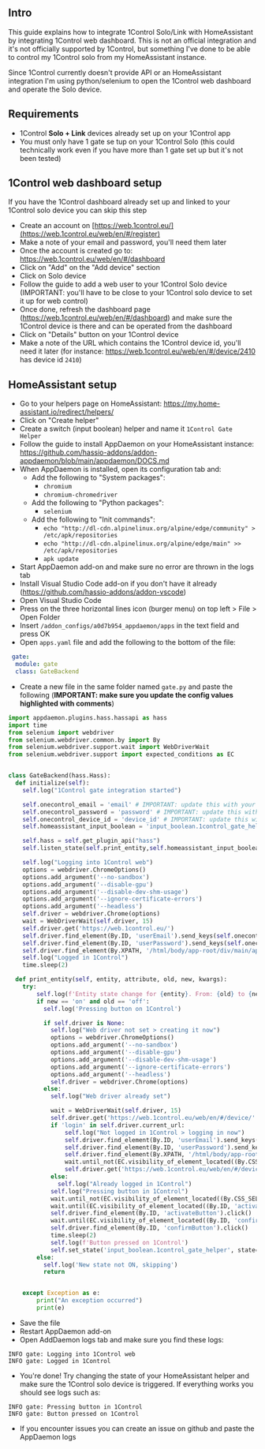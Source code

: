 ## Intro
This guide explains how to integrate 1Control Solo/Link with HomeAssistant by integrating 1Control web dashboard. This is not an official integration and it's not officially supported by 1Control, but something I've done to be able to control my 1Control solo from my HomeAssistant instance.

Since 1Control currently doesn't provide API or an HomeAssistant integration I'm using python/selenium to open the 1Control web dashboard and operate the Solo device.

## Requirements
- 1Control ****Solo + Link**** devices already set up on your 1Control app
- You must only have 1 gate se tup on your 1Control Solo (this could technically work even if you have more than 1 gate set up but it's not been tested)

## 1Control web dashboard setup
If you have the 1Control dashboard already set up and linked to your 1Control solo device you can skip this step

- Create an account on [https://web.1control.eu/](https://web.1control.eu/web/en/#/register)
- Make a note of your email and password, you'll need them later
- Once the account is created go to: https://web.1control.eu/web/en/#/dashboard
- Click on "Add" on the "Add device" section
- Click on Solo device
- Follow the guide to add a web user to your 1Control Solo device (IMPORTANT: you'll have to be close to your 1Control solo device to set it up for web control)
- Once done, refresh the dashboard page (https://web.1control.eu/web/en/#/dashboard) and make sure the 1Control device is there and can be operated from the dashboard
- Click on "Details" button on your 1Control device
- Make a note of the URL which contains the 1Control device id, you'll need it later (for instance: https://web.1control.eu/web/en/#/device/2410 has device id `2410`)

## HomeAssistant setup
- Go to your helpers page on HomeAssistant: https://my.home-assistant.io/redirect/helpers/
- Click on "Create helper"
- Create a switch (input boolean) helper and name it `1Control Gate Helper`
- Follow the guide to install AppDaemon on your HomeAssistant instance: https://github.com/hassio-addons/addon-appdaemon/blob/main/appdaemon/DOCS.md
- When AppDaemon is installed, open its configuration tab and:
  - Add the following to "System packages":
      - `chromium`
      - `chromium-chromedriver`
  - Add the following to "Python packages":
      - `selenium`
  - Add the following to "Init commands":
      - `echo "http://dl-cdn.alpinelinux.org/alpine/edge/community" > /etc/apk/repositories`
      - `echo "http://dl-cdn.alpinelinux.org/alpine/edge/main" >> /etc/apk/repositories`
      - `apk update`
- Start AppDaemon add-on and make sure no error are thrown in the logs tab
- Install Visual Studio Code add-on if you don't have it already (https://github.com/hassio-addons/addon-vscode)
- Open Visual Studio Code
- Press on the three horizontal lines icon (burger menu) on top left > File > Open Folder
- Insert `/addon_configs/a0d7b954_appdaemon/apps` in the text field and press OK
- Open `apps.yaml` file and add the following to the bottom of the file:
```yaml
 gate:
  module: gate
  class: GateBackend
```
- Create a new file in the same folder named  `gate.py` and paste the following (**IMPORTANT: make sure you update the config values highlighted with comments**)
```py
import appdaemon.plugins.hass.hassapi as hass
import time
from selenium import webdriver
from selenium.webdriver.common.by import By
from selenium.webdriver.support.wait import WebDriverWait
from selenium.webdriver.support import expected_conditions as EC


class GateBackend(hass.Hass):
  def initialize(self):
    self.log("1Control gate integration started")

    self.onecontrol_email = 'email' # IMPORTANT: update this with your 1control web email
    self.onecontrol_password = 'password' # IMPORTANT: update this with your 1control web password
    self.onecontrol_device_id = 'device_id' # IMPORTANT: update this with your 1control device id (you get it from the URL of your 1control device on the web dashboard)
    self.homeassistant_input_boolean = 'input_boolean.1control_gate_helper'

    self.hass = self.get_plugin_api("hass")
    self.listen_state(self.print_entity,self.homeassistant_input_boolean)

    self.log("Logging into 1Control web")
    options = webdriver.ChromeOptions()
    options.add_argument('--no-sandbox')
    options.add_argument('--disable-gpu')
    options.add_argument('--disable-dev-shm-usage')
    options.add_argument('--ignore-certificate-errors')
    options.add_argument('--headless')
    self.driver = webdriver.Chrome(options)
    wait = WebDriverWait(self.driver, 15)
    self.driver.get('https://web.1control.eu/')
    self.driver.find_element(By.ID, 'userEmail').send_keys(self.onecontrol_email)
    self.driver.find_element(By.ID, 'userPassword').send_keys(self.onecontrol_password)
    self.driver.find_element(By.XPATH, '/html/body/app-root/div/main/app-login/section[2]/div/div/a[1]').click()
    self.log("Logged in 1Control")
    time.sleep(2)

  def print_entity(self, entity, attribute, old, new, kwargs):
    try:
        self.log(f'Entity state change for {entity}. From: {old} to {new}')
        if new == 'on' and old == 'off':
          self.log('Pressing button on 1Control')

          if self.driver is None:
            self.log("Web driver not set > creating it now")
            options = webdriver.ChromeOptions()
            options.add_argument('--no-sandbox')
            options.add_argument('--disable-gpu')
            options.add_argument('--disable-dev-shm-usage')
            options.add_argument('--ignore-certificate-errors')
            options.add_argument('--headless')
            self.driver = webdriver.Chrome(options)
          else: 
            self.log("Web driver already set")

            wait = WebDriverWait(self.driver, 15)
            self.driver.get('https://web.1control.eu/web/en/#/device/' + self.onecontrol_device_id)
            if 'login' in self.driver.current_url:
                self.log("Not logged in 1Control > logging in now")
                self.driver.find_element(By.ID, 'userEmail').send_keys(self.onecontrol_email)
                self.driver.find_element(By.ID, 'userPassword').send_keys(self.onecontrol_password)
                self.driver.find_element(By.XPATH, '/html/body/app-root/div/main/app-login/section[2]/div/div/a[1]').click()
                wait.until_not(EC.visibility_of_element_located((By.CSS_SELECTOR, '.loading-loader-wrapper')))
                self.driver.get('https://web.1control.eu/web/en/#/device/' + self.onecontrol_device_id)
            else:
              self.log("Already logged in 1Control")
            self.log("Pressing button in 1Control")
            wait.until_not(EC.visibility_of_element_located((By.CSS_SELECTOR, '.loading-loader-wrapper')))
            wait.until(EC.visibility_of_element_located((By.ID, 'activateButton')))
            self.driver.find_element(By.ID, 'activateButton').click()
            wait.until(EC.visibility_of_element_located((By.ID, 'confirmButton')))
            self.driver.find_element(By.ID, 'confirmButton').click()
            time.sleep(2)
            self.log(f'Button pressed on 1Control')
            self.set_state('input_boolean.1control_gate_helper', state='off')
        else:
          self.log('New state not ON, skipping')
          return


    except Exception as e:
        print("An exception occurred")
        print(e)
```
- Save the file
- Restart AppDaemon add-on
- Open AddDaemon logs tab and make sure you find these logs:
```
INFO gate: Logging into 1Control web
INFO gate: Logged in 1Control
```
- You're done! Try changing the state of your HomeAssistant helper and make sure the 1Control solo device is triggered. If everything works you should see logs such as:
```
INFO gate: Pressing button in 1Control
INFO gate: Button pressed on 1Control
```
- If you encounter issues you can create an issue on github and paste the AppDaemon logs

